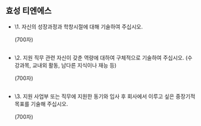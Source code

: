 ## 효성 티엔에스

- \1. 자신의 성장과정과 학창시절에 대해 기술하여 주십시오.

  (700자)

  ```
  
  ```

  



- \2. 지원 직무 관련 자신이 갖춘 역량에 대하여 구체적으로 기술하여 주십시오.  (수강과목, 교내외 활동, 남다른 지식이나 재능 등)

  (700자)

  ```
  
  ```

  



- \3. 지원 사업부 또는 직무에 지원한 동기와 입사 후 회사에서 이루고 싶은 중장기적 목표를 기술해 주십시오.

  (700자)

  ```
  
  ```

  



